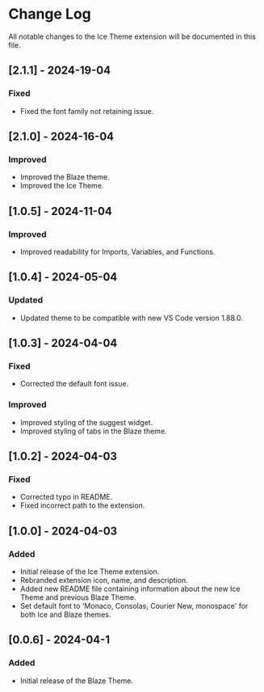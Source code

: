 # Change Log

All notable changes to the Ice Theme extension will be documented in this file.

## [2.1.1] - 2024-19-04

### Fixed

- Fixed the font family not retaining issue.

## [2.1.0] - 2024-16-04

### Improved

- Improved the Blaze theme.
- Improved the Ice Theme.

## [1.0.5] - 2024-11-04

### Improved

- Improved readability for Imports, Variables, and Functions.

## [1.0.4] - 2024-05-04

### Updated

- Updated theme to be compatible with new VS Code version 1.88.0.

## [1.0.3] - 2024-04-04

### Fixed

- Corrected the default font issue.

### Improved

- Improved styling of the suggest widget.
- Improved styling of tabs in the Blaze theme.

## [1.0.2] - 2024-04-03

### Fixed

- Corrected typo in README.
- Fixed incorrect path to the extension.

## [1.0.0] - 2024-04-03

### Added

- Initial release of the Ice Theme extension.
- Rebranded extension icon, name, and description.
- Added new README file containing information about the new Ice Theme and previous Blaze Theme.
- Set default font to 'Monaco, Consolas, Courier New, monospace' for both Ice and Blaze themes.

## [0.0.6] - 2024-04-1

### Added

- Initial release of the Blaze Theme.
